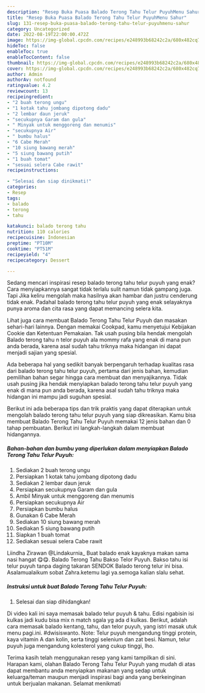 ```yaml
---
description: "Resep Buka Puasa Balado Terong Tahu Telur PuyuhMenu Sahur"
title: "Resep Buka Puasa Balado Terong Tahu Telur PuyuhMenu Sahur"
slug: 131-resep-buka-puasa-balado-terong-tahu-telur-puyuhmenu-sahur
category: Uncategorized
date: 2022-08-19T22:00:00.472Z
image: https://img-global.cpcdn.com/recipes/e248993b68242c2a/680x482cq70/balado-terong-tahu-telur-puyuh-foto-resep-utama.jpg
hideToc: false
enableToc: true
enableTocContent: false
thumbnail: https://img-global.cpcdn.com/recipes/e248993b68242c2a/680x482cq70/balado-terong-tahu-telur-puyuh-foto-resep-utama.jpg
cover: https://img-global.cpcdn.com/recipes/e248993b68242c2a/680x482cq70/balado-terong-tahu-telur-puyuh-foto-resep-utama.jpg
author: Admin
authorAv: notfound
ratingvalue: 4.2
reviewcount: 13
recipeingredient:
- "2 buah terong ungu"
- "1 kotak tahu jombang dipotong dadu"
- "2 lembar daun jeruk"
- "secukupnya Garam dan gula"
- " Minyak untuk menggoreng dan menumis"
- "secukupnya Air"
- " bumbu halus"
- "6 Cabe Merah"
- "10 siung bawang merah"
- "5 siung bawang putih"
- "1 buah tomat"
- "sesuai selera Cabe rawit"
recipeinstructions:

- "Selesai dan siap dinikmati!"
categories:
- Resep
tags:
- balado
- terong
- tahu

katakunci: balado terong tahu 
nutrition: 110 calories
recipecuisine: Indonesian
preptime: "PT10M"
cooktime: "PT51M"
recipeyield: "4"
recipecategory: Dessert

---
```



Sedang mencari inspirasi resep balado terong tahu telur puyuh yang enak? Cara menyiapkannya sangat tidak terlalu sulit namun tidak gampang juga. Tapi Jika keliru mengolah maka hasilnya akan hambar dan justru cenderung tidak enak. Padahal balado terong tahu telur puyuh yang enak selayaknya punya aroma dan cita rasa yang dapat memancing selera kita.


Lihat juga cara membuat Balado Terong Tahu Telur Puyuh dan masakan sehari-hari lainnya. Dengan memakai Cookpad, kamu menyetujui Kebijakan Cookie dan Ketentuan Pemakaian. Tak usah pusing bila hendak mengolah Balado terong tahu n telor puyuh ala mommy rafa yang enak di mana pun anda berada, karena asal sudah tahu triknya maka hidangan ini dapat menjadi sajian yang spesial.

Ada beberapa hal yang sedikit banyak berpengaruh terhadap kualitas rasa dari balado terong tahu telur puyuh, pertama dari jenis bahan, kemudian pemilihan bahan segar hingga cara membuat dan menyajikannya. Tidak usah pusing jika hendak menyiapkan balado terong tahu telur puyuh yang enak di mana pun anda berada, karena asal sudah tahu triknya maka hidangan ini mampu jadi suguhan spesial.


Berikut ini ada beberapa tips dan trik praktis yang dapat diterapkan untuk mengolah balado terong tahu telur puyuh yang siap dikreasikan. Kamu bisa membuat Balado Terong Tahu Telur Puyuh memakai 12 jenis bahan dan 0 tahap pembuatan. Berikut ini langkah-langkah dalam membuat hidangannya.

<!--inarticleads1-->

##### Bahan-bahan dan bumbu yang diperlukan dalam menyiapkan Balado Terong Tahu Telur Puyuh:

1. Sediakan 2 buah terong ungu
1. Persiapkan 1 kotak tahu jombang dipotong dadu
1. Sediakan 2 lembar daun jeruk
1. Persiapkan secukupnya Garam dan gula
1. Ambil  Minyak untuk menggoreng dan menumis
1. Persiapkan secukupnya Air
1. Persiapkan  bumbu halus
1. Gunakan 6 Cabe Merah
1. Sediakan 10 siung bawang merah
1. Sediakan 5 siung bawang putih
1. Siapkan 1 buah tomat
1. Sediakan sesuai selera Cabe rawit


Liindha Zirawan @Lindakurnia_ Buat balado enak kayaknya makan sama nasi hangat 😋😋. Balado Terong Tahu Bakso Telor Puyuh. Bakso tahu isi telur puyuh tanpa daging takaran SENDOK Balado terong telur ini bisa. Asalamualaikum sobat Zahra.ketemu lagi ya.semoga kalian slalu sehat. 

<!--inarticleads2-->

##### Instruksi untuk buat Balado Terong Tahu Telur Puyuh:


1. Selesai dan siap dihidangkan!

Di video kali ini saya memasak balado telur puyuh &amp; tahu. Edisi ngabisin isi kulkas jadi kudu bisa mix n match sgala yg ada d kulkas. Berikut, adalah cara memasak balado kentang, tahu, dan telor puyuh, yang istri masak utuk menu pagi.ini. #dwisiswanto. Note: Telur puyuh mengandung tinggi protein, kaya vitamin A dan kolin, serta tinggi selenium dan zat besi. Namun, telur puyuh juga mengandung kolesterol yang cukup tinggi, lho. 

Terima kasih telah menggunakan resep yang kami tampilkan di sini. Harapan kami, olahan Balado Terong Tahu Telur Puyuh yang mudah di atas dapat membantu anda menyiapkan makanan yang sedap untuk keluarga/teman maupun menjadi inspirasi bagi anda yang berkeinginan untuk berjualan makanan. Selamat menikmati

